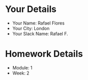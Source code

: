 <!--

The title for your pull request should be made in this format

CITY CLASS_NO - FIRST_NAME LAST_NAME - MODULE - WEEK_NO

For example,

London Class 7 - Chris Owen - HTML/CSS - Week 1

-->

# Your Details

- Your Name: Rafael Flores
- Your City: London
- Your Slack Name: Rafael F. 

# Homework Details

- Module: 1
- Week: 2
